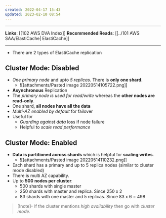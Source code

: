 ```yaml
---
created: 2022-04-17 15:43
updated: 2023-02-10 08:54
---
```

---
**Links**: [[102 AWS DVA Index]]
**Recommended Reads**: [[../101 AWS SAA/ElastiCache| ElastiCache]]

---
- There are 2 types of ElastiCache replication
## Cluster Mode: Disabled
- *One primary node* and upto *5 replicas*. There is **only one shard**.
	- ![[attachments/Pasted image 20220514105722.png]]
- **Asynchronous** Replication
- The *primary node is used for read/write* whereas the **other nodes are read-only**.
- One shard, **all nodes have all the data**
- *Multi-AZ enabled by default* for failover
- Useful for 
	- *Guarding against data* loss if node failure
	- Helpful to *scale read performance*

## Cluster Mode: Enabled
- **Data is partitioned across shards** which is helpful for **scaling writes**.
	- ![[attachments/Pasted image 20220514110232.png]]
- Each shard has a primary and up to 5 replica nodes (similar to cluster mode disabled)
- There is multi AZ capability.
- Up to **500 nodes per cluster**:
	- 500 shards with single master
	- 250 shards with master and replica. Since 250 x 2
	- 83 shards with one master and 5 replicas. Since 83 x 6 = 498

> [!note]- If the cluster mentions *high availability* then go with *cluster mode*.
